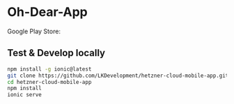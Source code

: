 # Oh-Dear-App
Google Play Store: 
## Test & Develop locally
```bash
npm install -g ionic@latest
git clone https://github.com/LKDevelopment/hetzner-cloud-mobile-app.git
cd hetzner-cloud-mobile-app
npm install
ionic serve
```

